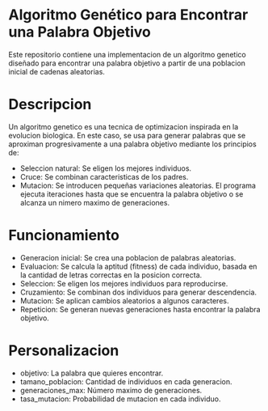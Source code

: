 # Algoritmo Genético para Encontrar una Palabra Objetivo
Este repositorio contiene una implementacion de un algoritmo genetico diseñado para encontrar una palabra objetivo a partir de una poblacion inicial de cadenas aleatorias.

# Descripcion
Un algoritmo genetico es una tecnica de optimizacion inspirada en la evolucion biologica. En este caso, se usa para generar palabras que se aproximan progresivamente a una palabra objetivo mediante los principios de:
- Seleccion natural: Se eligen los mejores individuos.
- Cruce: Se combinan caracteristicas de los padres.
- Mutacion: Se introducen pequeñas variaciones aleatorias.
El programa ejecuta iteraciones hasta que se encuentra la palabra objetivo o se alcanza un nimero maximo de generaciones.

# Funcionamiento
- Generacion inicial: Se crea una poblacion de palabras aleatorias.
- Evaluacion: Se calcula la aptitud (fitness) de cada individuo, basada en la cantidad de letras correctas en la posicion correcta.
- Seleccion: Se eligen los mejores individuos para reproducirse.
- Cruzamiento: Se combinan dos individuos para generar descendencia.
- Mutacion: Se aplican cambios aleatorios a algunos caracteres.
- Repeticion: Se generan nuevas generaciones hasta encontrar la palabra objetivo.

# Personalizacion
- objetivo: La palabra que quieres encontrar.
- tamano_poblacion: Cantidad de individuos en cada generacion.
- generaciones_max: Número maximo de generaciones.
- tasa_mutacion: Probabilidad de mutacion en cada individuo.
